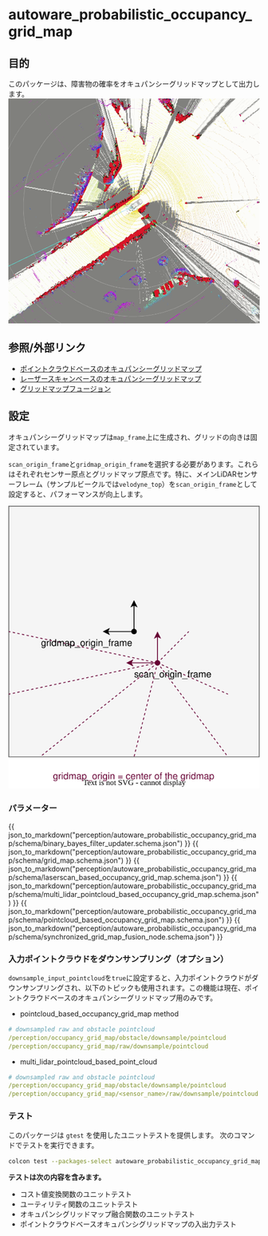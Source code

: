 # autoware_probabilistic_occupancy_grid_map

## 目的

このパッケージは、障害物の確率をオキュパンシーグリッドマップとして出力します。
![pointcloud_based_occupancy_grid_map_sample_image](./image/pointcloud_based_occupancy_grid_map_sample_image.gif)

## 参照/外部リンク

- [ポイントクラウドベースのオキュパンシーグリッドマップ](pointcloud-based-occupancy-grid-map.md)
- [レーザースキャンベースのオキュパンシーグリッドマップ](laserscan-based-occupancy-grid-map.md)
- [グリッドマップフュージョン](synchronized_grid_map_fusion.md)

## 設定

オキュパンシーグリッドマップは`map_frame`上に生成され、グリッドの向きは固定されています。

`scan_origin_frame`と`gridmap_origin_frame`を選択する必要があります。これらはそれぞれセンサー原点とグリッドマップ原点です。特に、メインLiDARセンサーフレーム（サンプルビークルでは`velodyne_top`）を`scan_origin_frame`として設定すると、パフォーマンスが向上します。

![image_for_frame_parameter_visualization](./image/gridmap_frame_settings.drawio.svg)

### パラメーター

{{ json_to_markdown("perception/autoware_probabilistic_occupancy_grid_map/schema/binary_bayes_filter_updater.schema.json") }}
{{ json_to_markdown("perception/autoware_probabilistic_occupancy_grid_map/schema/grid_map.schema.json") }}
{{ json_to_markdown("perception/autoware_probabilistic_occupancy_grid_map/schema/laserscan_based_occupancy_grid_map.schema.json") }}
{{ json_to_markdown("perception/autoware_probabilistic_occupancy_grid_map/schema/multi_lidar_pointcloud_based_occupancy_grid_map.schema.json") }}
{{ json_to_markdown("perception/autoware_probabilistic_occupancy_grid_map/schema/pointcloud_based_occupancy_grid_map.schema.json") }}
{{ json_to_markdown("perception/autoware_probabilistic_occupancy_grid_map/schema/synchronized_grid_map_fusion_node.schema.json") }}

### 入力ポイントクラウドをダウンサンプリング（オプション）

`downsample_input_pointcloud`を`true`に設定すると、入力ポイントクラウドがダウンサンプリングされ、以下のトピックも使用されます。この機能は現在、ポイントクラウドベースのオキュパンシーグリッドマップ用のみです。

- pointcloud_based_occupancy_grid_map method


```yaml
# downsampled raw and obstacle pointcloud
/perception/occupancy_grid_map/obstacle/downsample/pointcloud
/perception/occupancy_grid_map/raw/downsample/pointcloud
```

- multi_lidar_pointcloud_based_point_cloud


```yaml
# downsampled raw and obstacle pointcloud
/perception/occupancy_grid_map/obstacle/downsample/pointcloud
/perception/occupancy_grid_map/<sensor_name>/raw/downsample/pointcloud
```

### テスト

このパッケージは `gtest` を使用したユニットテストを提供します。
次のコマンドでテストを実行できます。


```bash
colcon test --packages-select autoware_probabilistic_occupancy_grid_map --event-handlers console_direct+
```

**テストは次の内容を含みます。**

- コスト値変換関数のユニットテスト
- ユーティリティ関数のユニットテスト
- オキュパンシグリッドマップ融合関数のユニットテスト
- ポイントクラウドベースオキュパンシグリッドマップの入出力テスト

